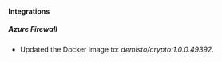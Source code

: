 #### Integrations
##### Azure Firewall
- Updated the Docker image to: *demisto/crypto:1.0.0.49392*.
